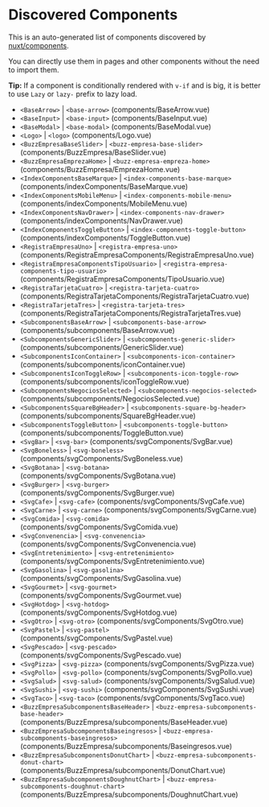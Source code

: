# Discovered Components

This is an auto-generated list of components discovered by [nuxt/components](https://github.com/nuxt/components).

You can directly use them in pages and other components without the need to import them.

**Tip:** If a component is conditionally rendered with `v-if` and is big, it is better to use `Lazy` or `lazy-` prefix to lazy load.

- `<BaseArrow>` | `<base-arrow>` (components/BaseArrow.vue)
- `<BaseInput>` | `<base-input>` (components/BaseInput.vue)
- `<BaseModal>` | `<base-modal>` (components/BaseModal.vue)
- `<Logo>` | `<logo>` (components/Logo.vue)
- `<BuzzEmpresaBaseSlider>` | `<buzz-empresa-base-slider>` (components/BuzzEmpresa/BaseSlider.vue)
- `<BuzzEmpresaEmprezaHome>` | `<buzz-empresa-empreza-home>` (components/BuzzEmpresa/EmprezaHome.vue)
- `<IndexComponentsBaseMarque>` | `<index-components-base-marque>` (components/indexComponents/BaseMarque.vue)
- `<IndexComponentsMobileMenu>` | `<index-components-mobile-menu>` (components/indexComponents/MobileMenu.vue)
- `<IndexComponentsNavDrawer>` | `<index-components-nav-drawer>` (components/indexComponents/NavDrawer.vue)
- `<IndexComponentsToggleButton>` | `<index-components-toggle-button>` (components/indexComponents/ToggleButton.vue)
- `<RegistraEmpresaUno>` | `<registra-empresa-uno>` (components/RegistraEmpresaComponents/RegistraEmpresaUno.vue)
- `<RegistraEmpresaComponentsTipoUsuario>` | `<registra-empresa-components-tipo-usuario>` (components/RegistraEmpresaComponents/TipoUsuario.vue)
- `<RegistraTarjetaCuatro>` | `<registra-tarjeta-cuatro>` (components/RegistraTarjetaComponents/RegistraTarjetaCuatro.vue)
- `<RegistraTarjetaTres>` | `<registra-tarjeta-tres>` (components/RegistraTarjetaComponents/RegistraTarjetaTres.vue)
- `<SubcomponentsBaseArrow>` | `<subcomponents-base-arrow>` (components/subcomponents/BaseArrow.vue)
- `<SubcomponentsGenericSlider>` | `<subcomponents-generic-slider>` (components/subcomponents/GenericSlider.vue)
- `<SubcomponentsIconContainer>` | `<subcomponents-icon-container>` (components/subcomponents/iconContainer.vue)
- `<SubcomponentsIconToggleRow>` | `<subcomponents-icon-toggle-row>` (components/subcomponents/iconToggleRow.vue)
- `<SubcomponentsNegociosSelected>` | `<subcomponents-negocios-selected>` (components/subcomponents/NegociosSelected.vue)
- `<SubcomponentsSquareBgHeader>` | `<subcomponents-square-bg-header>` (components/subcomponents/SquareBgHeader.vue)
- `<SubcomponentsToggleButton>` | `<subcomponents-toggle-button>` (components/subcomponents/ToggleButton.vue)
- `<SvgBar>` | `<svg-bar>` (components/svgComponents/SvgBar.vue)
- `<SvgBoneless>` | `<svg-boneless>` (components/svgComponents/SvgBoneless.vue)
- `<SvgBotana>` | `<svg-botana>` (components/svgComponents/SvgBotana.vue)
- `<SvgBurger>` | `<svg-burger>` (components/svgComponents/SvgBurger.vue)
- `<SvgCafe>` | `<svg-cafe>` (components/svgComponents/SvgCafe.vue)
- `<SvgCarne>` | `<svg-carne>` (components/svgComponents/SvgCarne.vue)
- `<SvgComida>` | `<svg-comida>` (components/svgComponents/SvgComida.vue)
- `<SvgConvenencia>` | `<svg-convenencia>` (components/svgComponents/SvgConvenencia.vue)
- `<SvgEntretenimiento>` | `<svg-entretenimiento>` (components/svgComponents/SvgEntretenimiento.vue)
- `<SvgGasolina>` | `<svg-gasolina>` (components/svgComponents/SvgGasolina.vue)
- `<SvgGourmet>` | `<svg-gourmet>` (components/svgComponents/SvgGourmet.vue)
- `<SvgHotdog>` | `<svg-hotdog>` (components/svgComponents/SvgHotdog.vue)
- `<SvgOtro>` | `<svg-otro>` (components/svgComponents/SvgOtro.vue)
- `<SvgPastel>` | `<svg-pastel>` (components/svgComponents/SvgPastel.vue)
- `<SvgPescado>` | `<svg-pescado>` (components/svgComponents/SvgPescado.vue)
- `<SvgPizza>` | `<svg-pizza>` (components/svgComponents/SvgPizza.vue)
- `<SvgPollo>` | `<svg-pollo>` (components/svgComponents/SvgPollo.vue)
- `<SvgSalud>` | `<svg-salud>` (components/svgComponents/SvgSalud.vue)
- `<SvgSushi>` | `<svg-sushi>` (components/svgComponents/SvgSushi.vue)
- `<SvgTaco>` | `<svg-taco>` (components/svgComponents/SvgTaco.vue)
- `<BuzzEmpresaSubcomponentsBaseHeader>` | `<buzz-empresa-subcomponents-base-header>` (components/BuzzEmpresa/subcomponents/BaseHeader.vue)
- `<BuzzEmpresaSubcomponentsBaseingresos>` | `<buzz-empresa-subcomponents-baseingresos>` (components/BuzzEmpresa/subcomponents/Baseingresos.vue)
- `<BuzzEmpresaSubcomponentsDonutChart>` | `<buzz-empresa-subcomponents-donut-chart>` (components/BuzzEmpresa/subcomponents/DonutChart.vue)
- `<BuzzEmpresaSubcomponentsDoughnutChart>` | `<buzz-empresa-subcomponents-doughnut-chart>` (components/BuzzEmpresa/subcomponents/DoughnutChart.vue)
